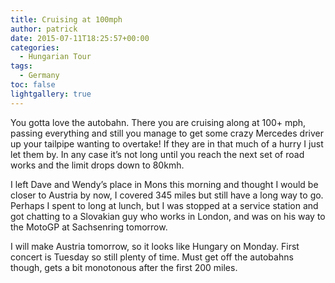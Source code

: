 ```yaml
---
title: Cruising at 100mph
author: patrick
date: 2015-07-11T18:25:57+00:00
categories:
  - Hungarian Tour
tags:
  - Germany
toc: false
lightgallery: true
---
```

You gotta love the autobahn. There you are cruising along at 100+ mph, passing everything and still you manage to get some crazy Mercedes driver up your tailpipe wanting to overtake! If they are in that much of a hurry I just let them by. In any case it’s not long until you reach the next set of road works and the limit drops down to 80kmh.

I left Dave and Wendy’s place in Mons this morning and thought I would be closer to Austria by now, I covered 345 miles but still have a long way to go. Perhaps I spent to long at lunch, but I was stopped at a service station and got chatting to a Slovakian guy who works in London, and was on his way to the MotoGP at Sachsenring tomorrow.

I will make Austria tomorrow, so it looks like Hungary on Monday. First concert is Tuesday so still plenty of time. Must get off the autobahns though, gets a bit monotonous after the first 200 miles.
